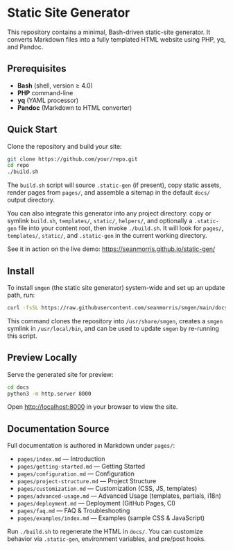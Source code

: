 # Static Site Generator

This repository contains a minimal, Bash-driven static-site generator. It converts Markdown files into a fully templated HTML website using PHP, yq, and Pandoc.

## Prerequisites

- **Bash** (shell, version ≥ 4.0)
- **PHP** command-line
- **yq** (YAML processor)
- **Pandoc** (Markdown to HTML converter)

## Quick Start

Clone the repository and build your site:

```bash
git clone https://github.com/your/repo.git
cd repo
./build.sh
```

The `build.sh` script will source `.static-gen` (if present), copy static assets, render pages from `pages/`, and assemble a sitemap in the default `docs/` output directory.

You can also integrate this generator into any project directory: copy or symlink `build.sh`, `templates/`, `static/`, `helpers/`, and optionally a `.static-gen` file into your content root, then invoke `./build.sh`. It will look for `pages/`, `templates/`, `static/`, and `.static-gen` in the current working directory.

See it in action on the live demo: https://seanmorris.github.io/static-gen/

## Install

To install `smgen` (the static site generator) system-wide and set up an update path, run:

```bash
curl -fsSL https://raw.githubusercontent.com/seanmorris/smgen/main/docs/install.sh | sudo bash
```

This command clones the repository into `/usr/share/smgen`, creates a `smgen` symlink in `/usr/local/bin`, and can be used to update `smgen` by re-running this script.

## Preview Locally

Serve the generated site for preview:

```bash
cd docs
python3 -m http.server 8000
```

Open <http://localhost:8000> in your browser to view the site.

## Documentation Source

Full documentation is authored in Markdown under `pages/`:

- `pages/index.md` — Introduction
- `pages/getting-started.md` — Getting Started
- `pages/configuration.md` — Configuration
- `pages/project-structure.md` — Project Structure
- `pages/customization.md` — Customization (CSS, JS, templates)
- `pages/advanced-usage.md` — Advanced Usage (templates, partials, i18n)
- `pages/deployment.md` — Deployment (GitHub Pages, CI)
- `pages/faq.md` — FAQ & Troubleshooting
- `pages/examples/index.md` — Examples (sample CSS & JavaScript)

Run `./build.sh` to regenerate the HTML in `docs/`. You can customize behavior via `.static-gen`, environment variables, and pre/post hooks.